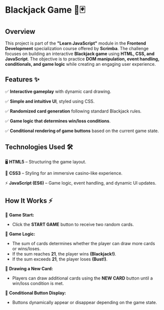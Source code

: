 <h1>Blackjack Game 🎲🃏</h1>
<h2>Overview</h2>
<p>
  This project is part of the <strong>"Learn JavaScript"</strong> module in the <strong>Frontend Development</strong> specialization course offered by <strong>Scrimba</strong>. The challenge focuses on building an interactive <strong>Blackjack game</strong> using <strong>HTML, CSS, and JavaScript</strong>. The objective is to practice <strong>DOM manipulation, event handling, conditionals, and game logic</strong> while creating an engaging user experience.
</p>
<h2>Features ✨</h2>
<p>
  ✅ <strong>Interactive gameplay</strong> with dynamic card drawing.
</p>
<p>
  ✅ <strong>Simple and intuitive UI</strong>, styled using CSS.
</p>
<p>
  ✅ <strong>Randomized card generation</strong> following standard Blackjack rules.
</p>
<p>
  ✅ <strong>Game logic that determines win/loss conditions</strong>.
</p>
<p>
  ✅ <strong>Conditional rendering of game buttons</strong> based on the current game state.
</p>
<h2>Technologies Used 🛠️</h2>
<p>
  🖥️ <strong>HTML5</strong> – Structuring the game layout.
</p>
<p>
  🎨 <strong>CSS3</strong> – Styling for an immersive casino-like experience.
</p>
<p>
  ⚡ <strong>JavaScript (ES6)</strong> – Game logic, event handling, and dynamic UI updates.
</p>
<h2>How It Works ⚡</h2>
<p>
  📌 <strong>Game Start:</strong>
</p>
<ul>
  <li>
    Click the <strong>START GAME</strong> button to receive two random cards.
  </li>
</ul>
<p>
  📌 <strong>Game Logic:</strong>
</p>
<ul>
  <li>
    The sum of cards determines whether the player can draw more cards or wins/loses.
  </li>
  <li>
    If the sum reaches <strong>21</strong>, the player wins <strong>(Blackjack!)</strong>.
  </li>
  <li>
    If the sum exceeds <strong>21</strong>, the player loses <strong>(Bust!)</strong>.
  </li>
</ul>
<p>
  📌 <strong>Drawing a New Card:</strong>
</p>
<ul>
  <li>
    Players can draw additional cards using the <strong>NEW CARD</strong> button until a win/loss condition is met.
  </li>
</ul>
<p>
  📌 <strong>Conditional Button Display:</strong>
</p>
<ul>
  <li>
    Buttons dynamically appear or disappear depending on the game state.
  </li>
</ul>
